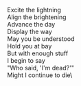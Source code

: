 Excite the lightning\
Align the brightening\
Advance the day\
Display the way\
May you be understood\
Hold you at bay\
But with enough stuff\
I begin to say\
"Who said, 'I'm dead?'"\
Might I continue to die\